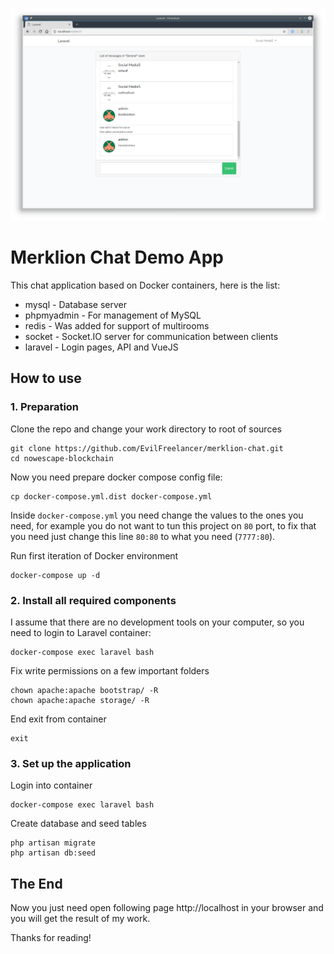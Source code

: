 ![alt text](demo.png "Demo Image")

# Merklion Chat Demo App

This chat application based on Docker containers, here is the list:

* mysql - Database server
* phpmyadmin - For management of MySQL
* redis - Was added for support of multirooms
* socket - Socket.IO server for communication between clients
* laravel - Login pages, API and VueJS

## How to use

### 1. Preparation

Clone the repo and change your work directory to root of sources

    git clone https://github.com/EvilFreelancer/merklion-chat.git
    cd nowescape-blockchain

Now you need prepare docker compose config file:

    cp docker-compose.yml.dist docker-compose.yml

Inside `docker-compose.yml` you need change the values to the ones you
need, for example you do not want to tun this project on `80` port, to
fix that you need just change this line `80:80` to what you need (`7777:80`).

Run first iteration of Docker environment

    docker-compose up -d

### 2. Install all required components

I assume that there are no development tools on your computer, so you
need to login to Laravel container:

    docker-compose exec laravel bash

Fix write permissions on a few important folders

    chown apache:apache bootstrap/ -R
    chown apache:apache storage/ -R

End exit from container

    exit

### 3. Set up the application

Login into container

    docker-compose exec laravel bash

Create database and seed tables

    php artisan migrate
    php artisan db:seed

## The End

Now you just need open following page http://localhost in your browser
and you will get the result of my work.

Thanks for reading!
